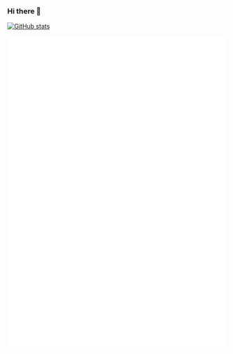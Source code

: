 ### Hi there 👋

[![GitHub stats](https://github-readme-stats.vercel.app/api?username=LeslieLeung&count_private=true)](https://github.com/anuraghazra/github-readme-stats)

![Metrics](/github-metrics.svg)

<!--
**LeslieLeung/LeslieLeung** is a ✨ _special_ ✨ repository because its `README.md` (this file) appears on your GitHub profile.

Here are some ideas to get you started:

- 🔭 I’m currently working on ...
- 🌱 I’m currently learning ...
- 👯 I’m looking to collaborate on ...
- 🤔 I’m looking for help with ...
- 💬 Ask me about ...
- 📫 How to reach me: ...
- 😄 Pronouns: ...
- ⚡ Fun fact: ...
-->
